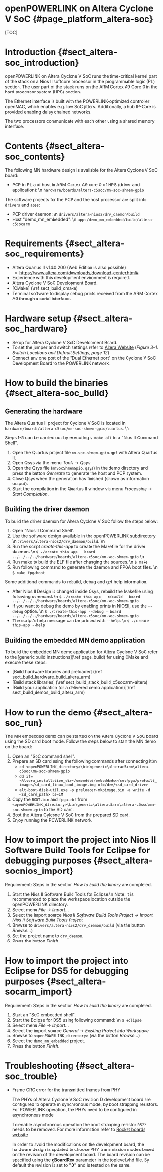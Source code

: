 openPOWERLINK on Altera Cyclone V SoC {#page_platform_altera-soc}
==================================

[TOC]

# Introduction {#sect_altera-soc_introduction}

openPOWERLINK on Altera Cyclone V SoC runs the time-critical kernel
part of the stack on a Nios II softcore processor in the programmable
logic (PL) section. The user part of the stack runs on the
ARM Cortex A9 Core 0 in the hard processor system (HPS) section.

The Ethernet interface is built with the POWERLINK-optimized controller
openMAC, which enables e.g. low SoC jitters. Additionally, a hub IP-Core
is provided enabling daisy chained networks.

The two processors communicate with each other using a shared memory interface.

# Contents {#sect_altera-soc_contents}

The following MN hardware design is available for the Altera Cyclone V SoC board:

- PCP in PL and host in ARM Cortex A9 core 0 of HPS (driver and application): \n
  `hardware/boards/altera-c5soc/mn-soc-shmem-gpio`

The software projects for the PCP and the host processor are split into
`drivers` and `apps`:
- PCP driver daemon: \n
    `drivers/altera-nios2/drv_daemon/build`
- Host "demo_mn_embedded": \n
    `apps/demo_mn_embedded/build/altera-c5socarm`

# Requirements {#sect_altera-soc_requirements}

- Altera Quartus II v14.0.200 (Web Edition is also possible)
  - <https://www.altera.com/downloads/download-center.html#>
- Experience with this development environment is required.
- Altera Cyclone V SoC Development Board.
- [CMake] (\ref sect_build_cmake)
- Terminal software to display debug prints received from the ARM Cortex A9
  through a serial interface.

# Hardware setup {#sect_altera-soc_hardware}

- Setup for Altera Cyclone V SoC Development Board.
 - To set the jumper and switch settings refer to
  [Altera Website](https://www.altera.com/literature/manual/rm_cv_soc_dev_board.pdf)
 (*Figure 3–1. Switch Locations and Default Settings, page 12*)
 - Connect any one port of the "Dual Ethernet port" on the
   Cyclone V SoC Development Board to the POWERLINK network.

# How to build the binaries {#sect_altera-soc_build}

## Generating the hardware

The Altera Quartus II project for Cyclone V SoC is located in
`hardware/boards/altera-c5soc/mn-soc-shmem-gpio/quartus.`\n

Steps 1-5 can be carried out by executing `$ make all` in a
"Nios II Command Shell".

1. Open the Quartus project file `mn-soc-shmem-gpio.qpf` with Altera Quartus II.
2. Open Qsys via the menu *Tools* -> *Qsys*.
3. Open the Qsys file (`mnSocShmemGpio.qsys`) in the demo directory and press
   the button *Generate* to generate the host and PCP system.
4. Close Qsys when the generation has finished (shown as information output).
5. Start the compilation in the Quartus II window via menu *Processing* ->
   *Start Compilation*.

## Building the driver daemon

To build the driver daemon for Altera Cyclone V SoC follow the steps below:

1. Open "Nios II Command Shell".
2. Use the software design available in the openPOWERLINK subdirectory \n
   `drivers/altera-nios2/drv_daemon/build`. \n
3. Run the script *create-this-app* to create the Makefile for the driver daemon. \n
   `$ ./create-this-app --board ../../../../hardware/boards/altera-c5soc/mn-soc-shmem-gpio` \n
4. Run make to build the ELF file after changing the sources. \n
   `$ make`
5. Run following command to generate the daemon and FPGA boot files. \n
   `$ make fpgaboot`

Some additional commands to rebuild, debug and get help information.
* After Nios II Design is changed inside Qsys, rebuild the Makefile using following command. \n
   `$ ./create-this-app --rebuild --board ../../../../hardware/boards/altera-c5soc/mn-soc-shmem-gpio`
* If you want to debug the demo by enabling prints in NIOSII, use the `--debug` option. \n
   `$ ./create-this-app --debug --board ../../../../hardware/boards/altera-c5soc/mn-soc-shmem-gpio`
* The script's help message can be printed with `--help`. \n
   `$ ./create-this-app --help`

## Building the embedded MN demo application

To build the embedded MN demo application for Altera Cyclone V SoC refer
to the [generic build instructions](\ref page_build) for using CMake and execute these steps:

* [Build hardware libraries and preloader] (\ref sect_build_hardware_build_altera_arm)
* [Build stack libraries] (\ref sect_build_stack_build_c5socarm-altera)
* [Build your application (or a delivered demo application)](\ref sect_build_demos_build_altera_arm)

# How to run the demo {#sect_altera-soc_run}

The MN embedded demo can be started on the Altera Cyclone V SoC board using the SD card boot mode.
Follow the steps below to start the MN demo on the board:

1. Open an "SoC command shell".
2. Prepare an SD card using the following commands after connecting it:\n
   - `cd <openPOWERLINK_directory>\bin\generic\alterac5arm\altera-c5soc\mn-soc-shmem-gpio`
   - `dd if=<Altera_installation_dir>/embedded/embeddedsw/socfpga/prebuilt_images/sd_card_linux_boot_image.img
      of=/dev/<sd_card_drive>`
   - `alt-boot-disk-util.exe -p preloader-mkpimage.bin -a write -d <sd_card_path> bs=1M`
3. Copy the `BOOT.bin` and `fpga.rbf` from `<openPOWERLINK_directory>\bin\generic\alterac5arm\altera-c5soc\mn-soc-shmem-gpio`
   to the SD card.
4. Boot the Altera Cylcone V SoC from the prepared SD card.
5. Enjoy running the POWERLINK network.

# How to import the project into Nios II Software Build Tools for Eclipse for debugging purposes {#sect_altera-socnios_import}

Requirement: Steps in the section *How to build the binary* are completed.

1. Start the Nios II Software Build Tools for Eclipse.\n
   Note: It is recommended to place the workspace location outside the openPOWERLINK directory.
2. Select menu *File -> Import...*
3. Select the import source *Nios II Software Build Tools Project* ->
   *Import Nios II Software Build Tools Project*
4. Browse to `drivers/altera-nios2/drv_daemon/build` (via the button
   *Browse...*)
5. Set the project name to `drv_daemon`.
6. Press the button *Finish*.

# How to import the project into Eclipse for DS5 for debugging purposes {#sect_altera-socarm_import}

Requirement: Steps in the section *How to build the binary* are completed.

1. Start an "SoC embedded shell".
2. Start the Eclipse for DS5 using following command: \n
   `$ eclipse`
3. Select menu *File -> Import...*
4. Select the import source *General* -> *Existing Project into Workspace*
5. Browse to `<openPOWERLINK_directory>` (via the button *Browse...*)
6. Select the `demo_mn_embedded` project.
7. Press the button *Finish*.

# Troubleshooting {#sect_altera-soc_trouble}

- Frame CRC error for the transmitted frames from PHY

  The PHYs of Altera Cyclone V SoC revision D development board are configured to
  operate in synchronous mode, by boot strapping resistors. For POWERLINK operation,
  the PHYs need to be configured in asynchronous mode.

  To enable asynchronous operation the boot strapping resistor `R522` needs to be removed.
  For more information refer to [Rocket boards website](http://rocketboards.org/foswiki/view/Documentation/CVSoCDevelopmentBoardRevisionInfo)

  In order to avoid the modifications on the development board, the hardware design
  is updated to choose PHY transmission modes based on the revision of the development board.
  The board revision can be specified using the __gBoardRev__ parameter in the toplevel.vhd file.
  By default the revision is set to __"D"__ and is tested on the same.
